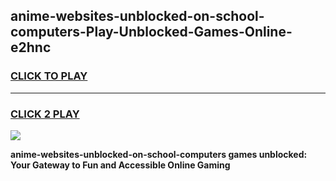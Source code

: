 
## anime-websites-unblocked-on-school-computers-Play-Unblocked-Games-Online-e2hnc
<h3>
<a href="https://premium76.site?title=anime-websites-unblocked-on-school-computers&ref=25A">CLICK TO PLAY</a></h3>
<hr>

<h3>
<a href="https://premium76.site?title=anime-websites-unblocked-on-school-computers&ref=25A">CLICK 2 PLAY</a>
  
</h3>

<a href="https://premium76.site?title=anime-websites-unblocked-on-school-computers&ref=25A"><img src="https://clearcache.store/games.png"></a>


**anime-websites-unblocked-on-school-computers games unblocked: Your Gateway to Fun and Accessible Online Gaming**
